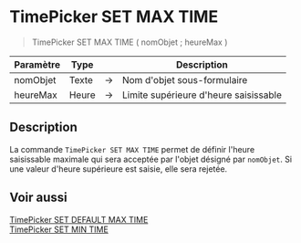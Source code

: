 # TimePicker SET MAX TIME

> TimePicker SET MAX TIME ( nomObjet ; heureMax )

| Paramètre | Type |     | Description |
| --- | --- | --- | --- |
| nomObjet | Texte | → | Nom d'objet sous-formulaire |
| heureMax | Heure | → | Limite supérieure d'heure saisissable |

## Description

La commande `TimePicker SET MAX TIME` permet de définir l'heure saisissable maximale qui sera acceptée par l'objet désigné par `nomObjet`. Si une valeur d'heure supérieure est saisie, elle sera rejetée.

## Voir aussi

[TimePicker SET DEFAULT MAX TIME](TimePicker%20SET%20DEFAULT%20MAX%20TIME.fr.md)  
[TimePicker SET MIN TIME](TimePicker%20SET%20MIN%20TIME.fr.md)
